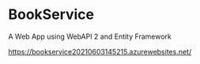 BookService
===========

A Web App using WebAPI 2 and Entity Framework

https://bookservice20210603145215.azurewebsites.net/
